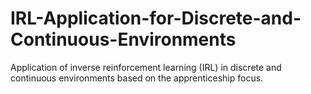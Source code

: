 # IRL-Application-for-Discrete-and-Continuous-Environments
Application of inverse reinforcement learning (IRL) in discrete and continuous environments based on the apprenticeship focus.
